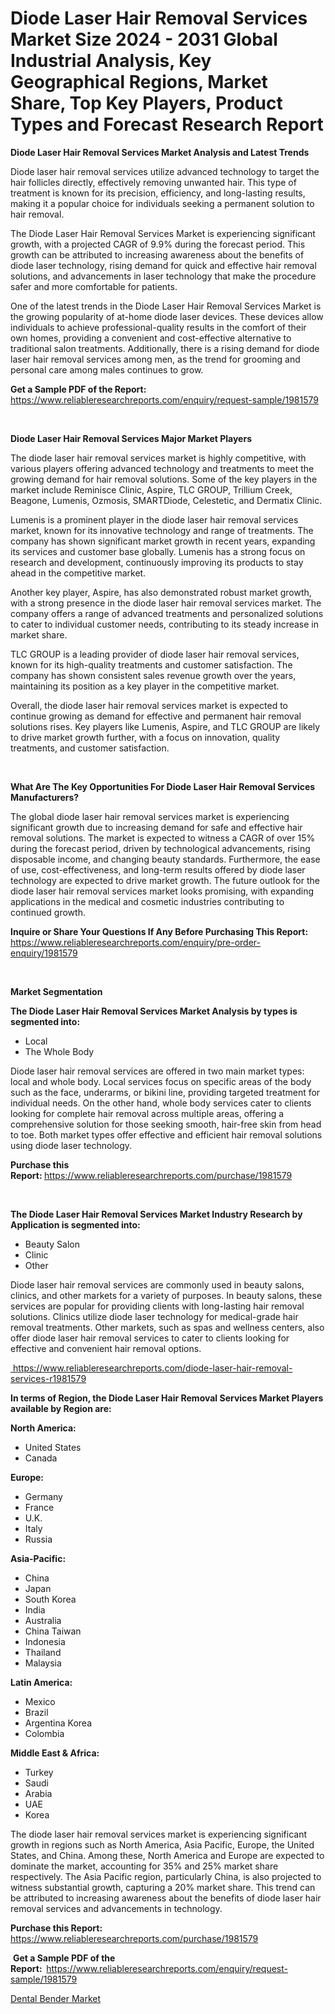 <p><h1>Diode Laser Hair Removal Services Market Size 2024 - 2031 Global Industrial Analysis, Key Geographical Regions, Market Share, Top Key Players, Product Types and Forecast Research Report</h1></p><p><strong>Diode Laser Hair Removal Services Market Analysis and Latest Trends</strong></p>
<p><p>Diode laser hair removal services utilize advanced technology to target the hair follicles directly, effectively removing unwanted hair. This type of treatment is known for its precision, efficiency, and long-lasting results, making it a popular choice for individuals seeking a permanent solution to hair removal.</p><p>The Diode Laser Hair Removal Services Market is experiencing significant growth, with a projected CAGR of 9.9% during the forecast period. This growth can be attributed to increasing awareness about the benefits of diode laser technology, rising demand for quick and effective hair removal solutions, and advancements in laser technology that make the procedure safer and more comfortable for patients.</p><p>One of the latest trends in the Diode Laser Hair Removal Services Market is the growing popularity of at-home diode laser devices. These devices allow individuals to achieve professional-quality results in the comfort of their own homes, providing a convenient and cost-effective alternative to traditional salon treatments. Additionally, there is a rising demand for diode laser hair removal services among men, as the trend for grooming and personal care among males continues to grow.</p></p>
<p><strong>Get a Sample PDF of the Report:&nbsp;</strong> <a href="https://www.reliableresearchreports.com/enquiry/request-sample/1981579">https://www.reliableresearchreports.com/enquiry/request-sample/1981579</a></p>
<p>&nbsp;</p>
<p><strong>Diode Laser Hair Removal Services Major Market Players</strong></p>
<p><p>The diode laser hair removal services market is highly competitive, with various players offering advanced technology and treatments to meet the growing demand for hair removal solutions. Some of the key players in the market include Reminisce Clinic, Aspire, TLC GROUP, Trillium Creek, Beagone, Lumenis, Ozmosis, SMARTDiode, Celestetic, and Dermatix Clinic.</p><p>Lumenis is a prominent player in the diode laser hair removal services market, known for its innovative technology and range of treatments. The company has shown significant market growth in recent years, expanding its services and customer base globally. Lumenis has a strong focus on research and development, continuously improving its products to stay ahead in the competitive market.</p><p>Another key player, Aspire, has also demonstrated robust market growth, with a strong presence in the diode laser hair removal services market. The company offers a range of advanced treatments and personalized solutions to cater to individual customer needs, contributing to its steady increase in market share.</p><p>TLC GROUP is a leading provider of diode laser hair removal services, known for its high-quality treatments and customer satisfaction. The company has shown consistent sales revenue growth over the years, maintaining its position as a key player in the competitive market.</p><p>Overall, the diode laser hair removal services market is expected to continue growing as demand for effective and permanent hair removal solutions rises. Key players like Lumenis, Aspire, and TLC GROUP are likely to drive market growth further, with a focus on innovation, quality treatments, and customer satisfaction.</p></p>
<p>&nbsp;</p>
<p><strong>What Are The Key Opportunities For Diode Laser Hair Removal Services Manufacturers?</strong></p>
<p><p>The global diode laser hair removal services market is experiencing significant growth due to increasing demand for safe and effective hair removal solutions. The market is expected to witness a CAGR of over 15% during the forecast period, driven by technological advancements, rising disposable income, and changing beauty standards. Furthermore, the ease of use, cost-effectiveness, and long-term results offered by diode laser technology are expected to drive market growth. The future outlook for the diode laser hair removal services market looks promising, with expanding applications in the medical and cosmetic industries contributing to continued growth.</p></p>
<p><strong>Inquire or Share Your Questions If Any Before Purchasing This Report:</strong> <a href="https://www.reliableresearchreports.com/enquiry/pre-order-enquiry/1981579">https://www.reliableresearchreports.com/enquiry/pre-order-enquiry/1981579</a></p>
<p>&nbsp;</p>
<p><strong>Market Segmentation</strong></p>
<p><strong>The Diode Laser Hair Removal Services Market Analysis by types is segmented into:</strong></p>
<p><ul><li>Local</li><li>The Whole Body</li></ul></p>
<p><p>Diode laser hair removal services are offered in two main market types: local and whole body. Local services focus on specific areas of the body such as the face, underarms, or bikini line, providing targeted treatment for individual needs. On the other hand, whole body services cater to clients looking for complete hair removal across multiple areas, offering a comprehensive solution for those seeking smooth, hair-free skin from head to toe. Both market types offer effective and efficient hair removal solutions using diode laser technology.</p></p>
<p><strong>Purchase this Report:&nbsp;</strong><a href="https://www.reliableresearchreports.com/purchase/1981579">https://www.reliableresearchreports.com/purchase/1981579</a></p>
<p>&nbsp;</p>
<p><strong>The Diode Laser Hair Removal Services Market Industry Research by Application is segmented into:</strong></p>
<p><ul><li>Beauty Salon</li><li>Clinic</li><li>Other</li></ul></p>
<p><p>Diode laser hair removal services are commonly used in beauty salons, clinics, and other markets for a variety of purposes. In beauty salons, these services are popular for providing clients with long-lasting hair removal solutions. Clinics utilize diode laser technology for medical-grade hair removal treatments. Other markets, such as spas and wellness centers, also offer diode laser hair removal services to cater to clients looking for effective and convenient hair removal options.</p></p>
<p><a href="https://www.reliableresearchreports.com/diode-laser-hair-removal-services-r1981579">&nbsp;https://www.reliableresearchreports.com/diode-laser-hair-removal-services-r1981579</a></p>
<p><strong>In terms of Region, the Diode Laser Hair Removal Services Market Players available by Region are:</strong></p>
<p>
    <p> <strong> North America: </strong>
        <ul>
            <li>United States</li>
            <li>Canada</li>
        </ul>
        </p> 
    <p> <strong> Europe: </strong>
        <ul>
            <li>Germany</li>
            <li>France</li>
            <li>U.K.</li>
            <li>Italy</li>
            <li>Russia</li>
        </ul>
        </p> 
    <p> <strong> Asia-Pacific: </strong>
        <ul>
            <li>China</li>
            <li>Japan</li>
            <li>South Korea</li>
            <li>India</li>
            <li>Australia</li>
            <li>China Taiwan</li>
            <li>Indonesia</li>
            <li>Thailand</li>
            <li>Malaysia</li>
        </ul>
        </p> 
    <p> <strong> Latin America: </strong>
        <ul>
            <li>Mexico</li>
            <li>Brazil</li>
            <li>Argentina Korea</li>
            <li>Colombia</li>
        </ul>
        </p> 
    <p> <strong> Middle East & Africa: </strong>
        <ul>
            <li>Turkey</li>
            <li>Saudi</li>
            <li>Arabia</li>
            <li>UAE</li>
            <li>Korea</li>
        </ul>
    </p>
    </p>
<p><p>The diode laser hair removal services market is experiencing significant growth in regions such as North America, Asia Pacific, Europe, the United States, and China. Among these, North America and Europe are expected to dominate the market, accounting for 35% and 25% market share respectively. The Asia Pacific region, particularly China, is also projected to witness substantial growth, capturing a 20% market share. This trend can be attributed to increasing awareness about the benefits of diode laser hair removal services and advancements in technology.</p></p>
<p><strong>Purchase this Report: </strong><a href="https://www.reliableresearchreports.com/purchase/1981579">https://www.reliableresearchreports.com/purchase/1981579</a></p>
<p>&nbsp;<strong>Get a Sample PDF of the Report:&nbsp;&nbsp;</strong><a href="https://www.reliableresearchreports.com/enquiry/request-sample/1981579">https://www.reliableresearchreports.com/enquiry/request-sample/1981579</a></p>
<p><strong></strong></p>
<p><p><a href="https://view.publitas.com/reportprime-1/global-dental-bender-market-trends-insights-into-growth-opportunities-and-challenges-forecasted-from-2024-to-2031/">Dental Bender Market</a></p></p>